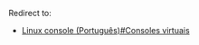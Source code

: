 Redirect to:

*   [Linux console (Português)#Consoles virtuais](/index.php/Linux_console_(Portugu%C3%AAs)#Consoles_virtuais "Linux console (Português)")